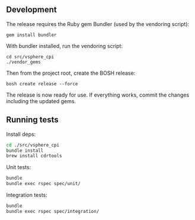 ## Development

The release requires the Ruby gem Bundler (used by the vendoring script):

```
gem install bundler
```

With bundler installed, run the vendoring script:

```
cd src/vsphere_cpi
./vendor_gems
```

Then from the project root, create the BOSH release:

```
bosh create release --force
```

The release is now ready for use. If everything works, commit the changes including the updated gems.

## Running tests

Install deps:
```bash
cd ./src/vsphere_cpi
bundle install
brew install cdrtools
```

Unit tests:
```bash
bundle
bundle exec rspec spec/unit/
```

Integration tests:
```bash
bundle
bundle exec rspec spec/integration/
```
